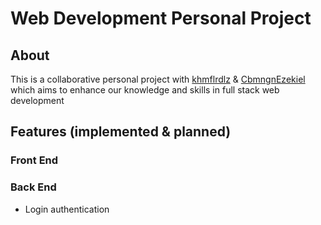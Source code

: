 # Web Development Personal Project

## About

This is a collaborative personal project with [khmflrdlz](https://github.com/khmflrdlz) & [CbmngnEzekiel](https://github.com/CbmngnEzekiel) which aims to enhance our knowledge and skills in full stack web development

## Features (implemented & planned)

### Front End

### Back End

- Login authentication
